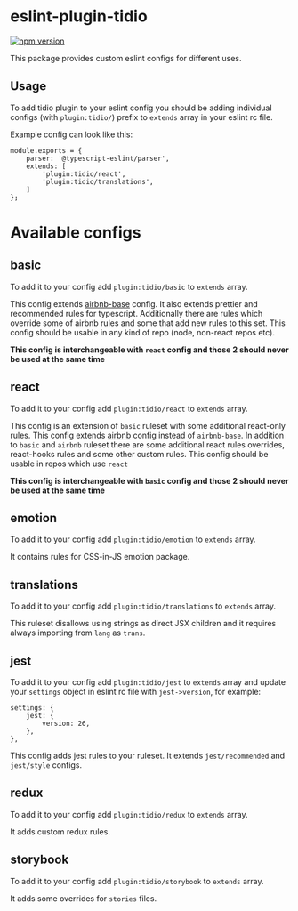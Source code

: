 # eslint-plugin-tidio

[![npm version](https://badge.fury.io/js/eslint-plugin-tidio.svg)](https://badge.fury.io/js/eslint-plugin-tidio)

This package provides custom eslint configs for different uses.

## Usage

To add tidio plugin to your eslint config you should be adding individual configs (with `plugin:tidio/`) prefix to `extends` array in your eslint rc file.

Example config can look like this:

```
module.exports = {
    parser: '@typescript-eslint/parser',
    extends: [
        'plugin:tidio/react',
        'plugin:tidio/translations',
    ]
};
```

# Available configs

## basic

To add it to your config add `plugin:tidio/basic` to `extends` array.

This config extends [airbnb-base](https://www.npmjs.com/package/eslint-config-airbnb-base) config. It also extends prettier and recommended rules for typescript. Additionally there are rules which override some of airbnb rules and some that add new rules to this set. This config should be usable in any kind of repo (node, non-react repos etc).

**This config is interchangeable with `react` config and those 2 should never be used at the same time**

## react

To add it to your config add `plugin:tidio/react` to `extends` array.

This config is an extension of `basic` ruleset with some additional react-only rules. This config extends [airbnb](https://www.npmjs.com/package/eslint-config-airbnb) config instead of `airbnb-base`. In addition to `basic` and `airbnb` ruleset there are some additional react rules overrides, react-hooks rules and some other custom rules. This config should be usable in repos which use `react`

**This config is interchangeable with `basic` config and those 2 should never be used at the same time**

## emotion

To add it to your config add `plugin:tidio/emotion` to `extends` array.

It contains rules for CSS-in-JS emotion package.

## translations

To add it to your config add `plugin:tidio/translations` to `extends` array.

This ruleset disallows using strings as direct JSX children and it requires always importing from `lang` as `trans`.

## jest

To add it to your config add `plugin:tidio/jest` to `extends` array and update your `settings` object in eslint rc file with `jest->version`, for example:

```
settings: {
    jest: {
        version: 26,
    },
},
```

This config adds jest rules to your ruleset. It extends `jest/recommended` and `jest/style` configs.

## redux

To add it to your config add `plugin:tidio/redux` to `extends` array.

It adds custom redux rules.

## storybook

To add it to your config add `plugin:tidio/storybook` to `extends` array.

It adds some overrides for `stories` files.
